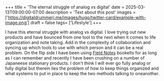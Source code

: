+++
title = 'The eternal struggle of analog vs digital'
date = 2025-03-13T09:00:00-07:00
description = 'Text about this post'
images = ['https://digitaldrummerj.me/images/hugo/twitter-card/example-with-image.png']
draft = false
tags= ['Lifestyle']
+++

I have this eternal struggle with analog vs digital. I love trying out new products and have bounced from one tool to the next when it comes to life organization and note taking. Add in the complexity of collaboration and syncing up which tools to use with which person and it can be a real problem. On the flip side I have been using [Field Notes](https://fieldnotesbrand.com/) bookelts for as long as I can remember and recently I have been crushing on a number of Japaneese stationary products. I don't think I will ever go fully analog or fully digital but therein lies the problem of how to keep things organized and what systems to put in place to keep the two methods talking to oneanother.